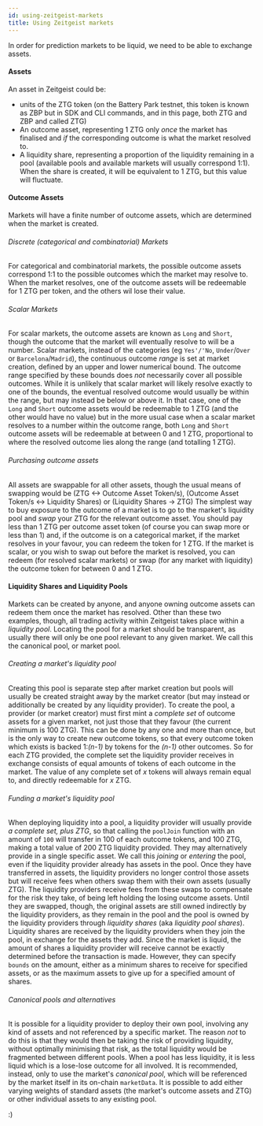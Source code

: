 ```yaml
---
id: using-zeitgeist-markets
title: Using Zeitgeist markets
---
```


In order for prediction markets to be liquid, we need to be able to exchange
assets.

#### Assets

An asset in Zeitgeist could be:

- units of the ZTG token (on the Battery Park testnet, this token is known as
  ZBP but in SDK and CLI commands, and in this page, both ZTG and ZBP and called
  ZTG)
- An outcome asset, representing 1 ZTG only _once_ the market has finalised and
  _if_ the corresponding outcome is what the market resolved to.
- A liquidity share, representing a proportion of the liquidity remaining in a
  pool (available pools and available markets will usually correspond 1:1). When
  the share is created, it will be equivalent to 1 ZTG, but this value will
  fluctuate.

#### Outcome Assets

Markets will have a finite number of outcome assets, which are determined when
the market is created.

###### Discrete (categorical and combinatorial) Markets

For categorical and combinatorial markets, the possible outcome assets
correspond 1:1 to the possible outcomes which the market may resolve to. When
the market resolves, one of the outcome assets will be redeemable for 1 ZTG per
token, and the others wil lose their value.

###### Scalar Markets

For scalar markets, the outcome assets are known as `Long` and `Short`, though
the outcome that the market will eventually resolve to will be a number. Scalar
markets, instead of the categories (eg `Yes'/'No`, `Under`/`Over` or
`Barcelona`/`Madrid`), the continuous outcome _range_ is set at market creation,
defined by an upper and lower numerical bound. The outcome range specified by
these bounds does _not_ necessarily cover all possible outcomes. While it is
unlikely that scalar market will likely resolve exactly to one of the bounds,
the eventual resolved outcome would usually be within the range, but may instead
be below or above it. In that case, one of the `Long` and `Short` outcome assets
would be redeemable to 1 ZTG (and the other would have no value) but in the more
usual case when a scalar market resolves to a number within the outcome range,
both `Long` and `Short` outcome assets will be redeemable at between 0 and 1
ZTG, proportional to where the resolved outcome lies along the range (and
totalling 1 ZTG).

###### Purchasing outcome assets

All assets are swappable for all other assets, though the usual means of
swapping would be (ZTG <-> Outcome Asset Token/s), (Outcome Asset Token/s <->
Liquidity Shares) or (Liquidity Shares -> ZTG) The simplest way to buy exposure
to the outcome of a market is to go to the market's liquidity pool and _swap_
your ZTG for the relevant outcome asset. You should pay less than 1 ZTG per
outcome asset token (of course you can swap more or less than 1) and, if the
outcome is on a categorical market, if the market resolves in your favour, you
can redeem the token for 1 ZTG. If the market is scalar, or you wish to swap out
before the market is resolved, you can redeem (for resolved scalar markets) or
swap (for any market with liquidity) the outcome token for between 0 and 1 ZTG.

#### Liquidity Shares and Liquidity Pools

Markets can be created by anyone, and anyone owning outcome assets can redeem
them once the market has resolved. Other than these two examples, though, all
trading activity within Zeitgeist takes place within a _liquidity pool_.
Locating the pool for a market should be transparent, as usually there will only
be one pool relevant to any given market. We call this the canonical pool, or
market pool.

###### Creating a market's liquidity pool

Creating this pool is separate step after market creation but pools will usually
be created straight away by the market creator (but may instead or additionally
be created by any liquidity provider). To create the pool, a provider (or market
creator) must first mint a _complete set_ of outcome assets for a given market,
not just those that they favour (the current minimum is 100 ZTG). This can be
done by any one and more than once, but is the only way to create new outcome
tokens, so that every outcome token which exists is backed 1:_(n-1)_ by tokens
for the _(n-1)_ other outcomes. So for each ZTG provided, the complete set the
liquidity provider receives in exchange consists of equal amounts of tokens of
each outcome in the market. The value of any complete set of _x_ tokens will
always remain equal to, and directly redeemable for _x_ ZTG.

###### Funding a market's liquidity pool

When deploying liquidity into a pool, a liquidity provider will usually provide
_a complete set, plus ZTG_, so that calling the `poolJoin` function with an
amount of `100` will transfer in 100 of each outcome tokens, and 100 ZTG, making
a total value of 200 ZTG liquidity provided. They may alternatively provide in a
single specific asset. We call this _joining_ or _entering_ the pool, even if
the liquidity provider already has assets in the pool. Once they have
transferred in assets, the liquidity providers no longer control those assets
but will receive fees when others swap them with their own assets (usually ZTG).
The liquidity providers receive fees from these swaps to compensate for the risk
they take, of being left holding the losing outcome assets. Until they are
swapped, though, the original assets are still owned indirectly by the liquidity
providers, as they remain in the pool and the pool is owned by the liquidity
providers through _liquidity shares_ (aka _liquidity pool shares_). Liquidity
shares are received by the liquidity providers when they join the pool, in
exchange for the assets they add. Since the market is liquid, the amount of
shares a liquidity provider will receive cannot be exactly determined before the
transaction is made. However, they can specify `bounds` on the amount, either as
a minimum shares to receive for specified assets, or as the maximum assets to
give up for a specified amount of shares.

###### Canonical pools and alternatives

It is possible for a liquidity provider to deploy their own pool, involving any
kind of assets and not referenced by a specific market. The reason _not_ to do
this is that they would then be taking the risk of providing liquidity, without
optimally minimising that risk, as the total liquidity would be fragmented
between different pools. When a pool has less liquidity, it is less liquid which
is a lose-lose outcome for all involved. It is recommended, instead, only to use
the market's _canonical pool_, which will be referenced by the market itself in
its on-chain `marketData`. It is possible to add either varying weights of
standard assets (the market's outcome assets and ZTG) or other individual assets
to any existing pool.

:)
